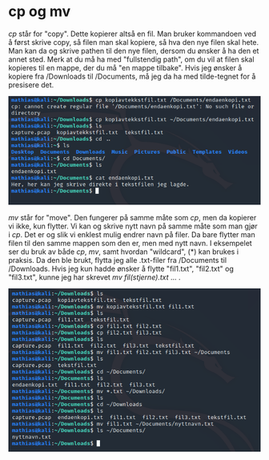 # cp og mv
_cp_ står for "copy". Dette kopierer altså en fil. Man bruker kommandoen ved å først skrive copy, så filen man skal kopiere, så hva den nye filen skal hete. Man kan da og skrive pathen til den nye filen, dersom du ønsker å ha den et annet sted. Merk at du må ha med "fullstendig path", om du vil at filen skal kopieres til en mappe, der du må "en mappe tilbake". Hvis jeg ønsker å kopiere fra /Downloads til /Documents, må jeg da ha med tilde-tegnet for å presisere det. 

![cp](../../../bilder/cp_eksempel.PNG)

_mv_ står for "move". Den fungerer på samme måte som _cp_, men da kopierer vi ikke, kun flytter. Vi kan og skrive nytt navn på samme måte som man gjør i _cp_. Det er og slik vi enklest mulig endrer navn på filer. Da bare flytter man filen til den samme mappen som den er, men med nytt navn. I eksempelet ser du bruk av både _cp_, _mv_, samt hvordan "wildcard", (*) kan brukes i praksis. Da den ble brukt, flytta jeg alle .txt-filer fra /Documents til /Downloads. Hvis jeg kun hadde ønsker å flytte "fil1.txt", "fil2.txt" og "fil3.txt", kunne jeg har skrevet _mv fil(stjerne).txt_ ... .

![mv](../../../bilder/mv_eksempel.PNG)
